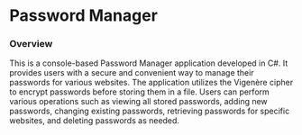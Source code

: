 # Password Manager
### Overview

<p>
  This is a console-based Password Manager application developed in C#. It provides users with a secure and convenient way to manage their passwords for various websites. 
  The application utilizes the Vigenère cipher to encrypt passwords before storing them in a file.
  Users can perform various operations such as viewing all stored passwords, adding new passwords, changing existing passwords,
  retrieving passwords for specific websites, and deleting passwords as needed.
</p>
